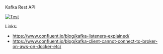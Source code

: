 Kafka Rest API

[![Test](https://github.com/HubertTatar/kafka-ra/actions/workflows/test.yml/badge.svg)](https://github.com/HubertTatar/kafka-ra/actions/workflows/test.yml)



Links:
 - https://www.confluent.io/blog/kafka-listeners-explained/
 - https://www.confluent.io/blog/kafka-client-cannot-connect-to-broker-on-aws-on-docker-etc/
